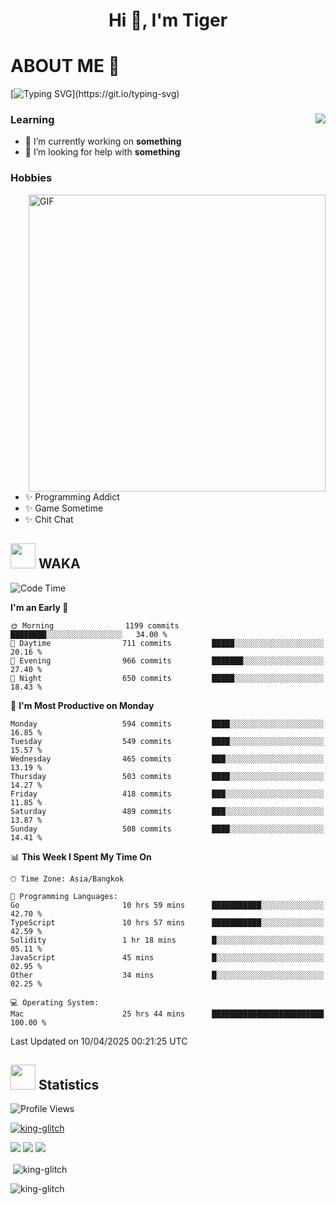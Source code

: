 <h1 align="center">Hi 👋, I'm Tiger</h1>




# ABOUT ME 💬

[![Typing SVG](https://readme-typing-svg.herokuapp.com?color=22F771&vCenter=true&lines=A+perssionate+developer+from+nowhere.)](https://git.io/typing-svg)

<div>
 <img align="right" src="https://spotify-github-profile.vercel.app/api/view?uid=12129734423&cover_image=false&theme=default&bar_color=22d016&bar_color_cover=true" />
 <h3>Learning</h3>
 
 <ul>
  <li>🔭 I’m currently working on <b>something</b></li>
  <li>🤝 I’m looking for help with <b>something</b></li>
 </ul>
 
</div>
<div>
 <h3>Hobbies</h3>
 <img align="right" height="475px"  alt="GIF" src="https://i.pinimg.com/originals/1f/b7/db/1fb7dbee557e5ed509f7517da8a84d58.gif" />
 <ul>
  <li>✨ Programming Addict</li>
  <li>✨ Game Sometime</li>
  <li>✨ Chit Chat</li>
 </ul>
 
</div>



## <img height="40" src="https://raw.githubusercontent.com/innng/innng/master/assets/kyubey.gif"/> WAKA

<!--START_SECTION:waka-->
![Code Time](http://img.shields.io/badge/Code%20Time-3%2C688%20hrs%2032%20mins-blue)

**I'm an Early 🐤** 

```text
🌞 Morning                1199 commits        ████████░░░░░░░░░░░░░░░░░   34.00 % 
🌆 Daytime                711 commits         █████░░░░░░░░░░░░░░░░░░░░   20.16 % 
🌃 Evening                966 commits         ███████░░░░░░░░░░░░░░░░░░   27.40 % 
🌙 Night                  650 commits         █████░░░░░░░░░░░░░░░░░░░░   18.43 % 
```
📅 **I'm Most Productive on Monday** 

```text
Monday                   594 commits         ████░░░░░░░░░░░░░░░░░░░░░   16.85 % 
Tuesday                  549 commits         ████░░░░░░░░░░░░░░░░░░░░░   15.57 % 
Wednesday                465 commits         ███░░░░░░░░░░░░░░░░░░░░░░   13.19 % 
Thursday                 503 commits         ████░░░░░░░░░░░░░░░░░░░░░   14.27 % 
Friday                   418 commits         ███░░░░░░░░░░░░░░░░░░░░░░   11.85 % 
Saturday                 489 commits         ███░░░░░░░░░░░░░░░░░░░░░░   13.87 % 
Sunday                   508 commits         ████░░░░░░░░░░░░░░░░░░░░░   14.41 % 
```


📊 **This Week I Spent My Time On** 

```text
🕑︎ Time Zone: Asia/Bangkok

💬 Programming Languages: 
Go                       10 hrs 59 mins      ███████████░░░░░░░░░░░░░░   42.70 % 
TypeScript               10 hrs 57 mins      ███████████░░░░░░░░░░░░░░   42.59 % 
Solidity                 1 hr 18 mins        █░░░░░░░░░░░░░░░░░░░░░░░░   05.11 % 
JavaScript               45 mins             █░░░░░░░░░░░░░░░░░░░░░░░░   02.95 % 
Other                    34 mins             █░░░░░░░░░░░░░░░░░░░░░░░░   02.25 % 

💻 Operating System: 
Mac                      25 hrs 44 mins      █████████████████████████   100.00 % 
```


 Last Updated on 10/04/2025 00:21:25 UTC
<!--END_SECTION:waka-->
## <img height="40" src="https://raw.githubusercontent.com/innng/innng/master/assets/kyubey.gif"/> Statistics
![Profile Views](https://komarev.com/ghpvc/?username=king-glitch)  

<p align="left"> 
 <a href="https://github.com/ryo-ma/github-profile-trophy">
  <img src="https://github-profile-trophy.vercel.app/?username=king-glitch&theme=dracula" alt="king-glitch" />
 </a> </p>

![](https://github-profile-summary-cards.vercel.app/api/cards/profile-details?username=king-glitch&theme=dracula)
![](https://github-profile-summary-cards.vercel.app/api/cards/stats?username=king-glitch&theme=dracula) 
![](https://github-profile-summary-cards.vercel.app/api/cards/productive-time?username=king-glitch&theme=dracula)


<p>&nbsp;<img align="center" src="https://github-readme-stats.vercel.app/api?username=king-glitch&theme=dracula" alt="king-glitch" /></p>

<p><img align="center" src="https://github-readme-streak-stats.herokuapp.com/?user=king-glitch&theme=dracula" alt="king-glitch" /></p>

